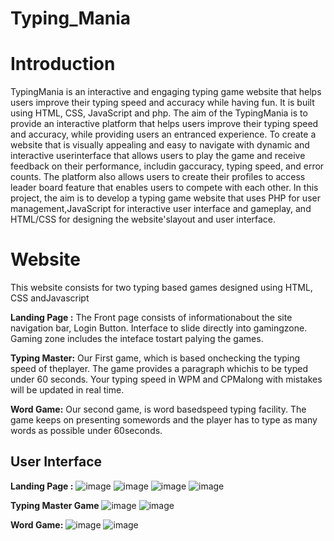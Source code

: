 # Typing_Mania
# Introduction
TypingMania is an interactive and engaging typing game website that helps users improve their typing speed and accuracy while having fun. It is built using HTML, CSS, JavaScript and php.
The aim of the TypingMania is to provide an interactive platform that helps users improve their typing speed and accuracy, while providing users an entranced experience.
To create a website that is visually appealing and easy to navigate with dynamic and interactive userinterface that allows users to play the game and receive feedback on their performance, includin gaccuracy, typing speed, and error counts. The platform also allows users to create their profiles to access leader board feature that enables users to compete with each other.
In this project, the aim is to develop a typing game website that uses PHP for user management,JavaScript for interactive user interface and gameplay, and HTML/CSS for designing the website'slayout and user interface.

# Website
This website consists for two typing based games designed using HTML, CSS andJavascript

__Landing Page :__
The Front page consists of informationabout the site navigation bar, Login Button.
Interface to slide directly into gamingzone.
Gaming zone includes the inteface tostart palying the games.

__Typing Master:__
Our First game, which is based onchecking the
typing speed of theplayer.
The game provides a paragraph whichis to be typed under 60 seconds.
Your typing speed in WPM and CPMalong with mistakes will be updated in real time.

__Word Game:__
Our second game, is word basedspeed typing facility.
The game keeps on presenting somewords and the player has to type as many words as possible under 60seconds.


## User Interface

__Landing Page :__
![image](https://github.com/Richa99/Typing_Mania/assets/49717733/c6767edc-4d29-4a27-81f1-03868bc238c8)
![image](https://github.com/Richa99/Typing_Mania/assets/49717733/ef63eb46-fd58-4a80-96e5-9e1b7dc4ec6e)
![image](https://github.com/Richa99/Typing_Mania/assets/49717733/7b159a1c-d011-4e9d-ae19-671d55078441)
![image](https://github.com/Richa99/Typing_Mania/assets/49717733/fbf5b1bc-207f-4b29-93ee-241bd242e7cd)


__Typing Master Game__
![image](https://github.com/Richa99/Typing_Mania/assets/49717733/0d14e4a8-2ac2-41c3-bd22-5882cad9b777)
![image](https://github.com/Richa99/Typing_Mania/assets/49717733/c1cd7e6e-262c-4591-846d-2f256a9c684d)


__Word Game:__
![image](https://github.com/Richa99/Typing_Mania/assets/49717733/ba5fb1c2-b1e1-4a12-8e8a-ee27220b9043)
![image](https://github.com/Richa99/Typing_Mania/assets/49717733/65c9bb8f-8795-4652-9f61-afd5385ca765)






